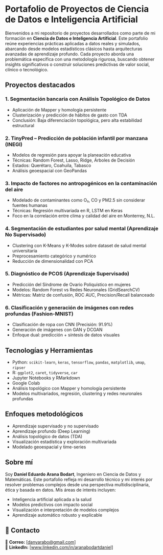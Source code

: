 # Portafolio de Proyectos de Ciencia de Datos e Inteligencia Artificial

Bienvenidos a mi repositorio de proyectos desarrollados como parte de mi formación en **Ciencia de Datos e Inteligencia Artificial**. Este portafolio reúne experiencias prácticas aplicadas a datos reales y simulados, abarcando desde modelos estadísticos clásicos hasta arquitecturas avanzadas de aprendizaje profundo. Cada proyecto aborda una problemática específica con una metodología rigurosa, buscando obtener insights significativos o construir soluciones predictivas de valor social, clínico o tecnológico.

## Proyectos destacados

### 1. **Segmentación bancaria con Análisis Topológico de Datos**
- Aplicación de Mapper y homología persistente
- Clusterización y predicción de hábitos de gasto con TDA
- Conclusión: Baja diferenciación topológica, pero alta estabilidad estructural

### 2. **TinyPred – Predicción de población infantil por manzana (INEGI)**
- Modelos de regresión para apoyar la planeación educativa
- Técnicas: Random Forest, Lasso, Ridge, Árboles de Decisión
- Estados: Querétaro, Coahuila, Tabasco  
- Análisis geoespacial con GeoPandas

### 3. **Impacto de factores no antropogénicos en la contaminación del aire**
- Modelado de contaminantes como O₃, CO y PM2.5 sin considerar fuentes humanas
- Técnicas: Regresión multivariada en R, LSTM en Keras
- Foco en la correlación entre clima y calidad del aire en Monterrey, N.L.

### 4. **Segmentación de estudiantes por salud mental (Aprendizaje No Supervisado)**
- Clustering con K-Means y K-Modes sobre dataset de salud mental universitaria
- Preprocesamiento categórico y numérico
- Reducción de dimensionalidad con PCA

### 5. **Diagnóstico de PCOS (Aprendizaje Supervisado)**
- Predicción del Síndrome de Ovario Poliquístico en mujeres
- Modelos: Random Forest vs Redes Neuronales (GridSearchCV)
- Métricas: Matriz de confusión, ROC AUC, Precision/Recall balanceado

### 6. **Clasificación y generación de imágenes con redes profundas (Fashion-MNIST)**
- Clasificación de ropa con CNN (Precisión: 91.9%)
- Generación de imágenes con GAN y DCGAN
- Enfoque dual: predicción + síntesis de datos visuales

## Tecnologías y Herramientas

- Python: `scikit-learn`, `keras`, `tensorflow`, `pandas`, `matplotlib`, `umap`, `ripser`
- R: `ggplot2`, `caret`, `tidyverse`, `car`
- Jupyter Notebooks y RMarkdown
- Google Colab
- Análisis topológico con Mapper y homología persistente
- Modelos multivariados, regresión, clustering y redes neuronales profundas

## Enfoques metodológicos

- Aprendizaje supervisado y no supervisado  
- Aprendizaje profundo (Deep Learning)
- Análisis topológico de datos (TDA)
- Visualización estadística y exploración multivariada
- Modelado geoespacial y time-series

## Sobre mí

Soy **Daniel Eduardo Arana Bodart**, Ingeniero en Ciencia de Datos y Matemáticas. Este portafolio refleja mi desarrollo técnico y mi interés por resolver problemas complejos desde una perspectiva multidisciplinaria, ética y basada en datos. Mis áreas de interés incluyen:

- Inteligencia artificial aplicada a la salud
- Modelos predictivos con impacto social
- Visualización e interpretación de modelos complejos
- Aprendizaje automático robusto y explicable

## 📝 Contacto

📧 **Correo:** [danyarabo@gmail.com]  
🔗 **LinkedIn:** [www.linkedin.com/in/aranabodartdaniel]  

